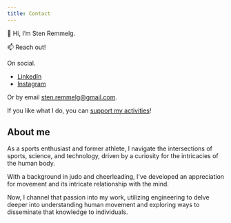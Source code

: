 ```yaml
---
title: Contact
---
```


👋 Hi, I’m Sten Remmelg.

📫 Reach out! 

On social.
- [LinkedIn](https://www.linkedin.com/in/stenremmelg/) 
- [Instagram](https://www.instagram.com/steniinsta/)

Or by email [sten.remmelg@gmail.com](mailto:sten.remmelg@gmail.com).

If you like what I do, you can [support my activities](https://buy.stripe.com/5kAdUzcvT1OL6be5kl)! 

## About me

As a sports enthusiast and former athlete, I navigate the intersections of sports, science, and technology, driven by a curiosity for the intricacies of the human body. 

With a background in judo and cheerleading, I've developed an appreciation for movement and its intricate relationship with the mind. 

Now, I channel that passion into my work, utilizing engineering to delve deeper into understanding human movement and exploring ways to disseminate that knowledge to individuals.


